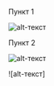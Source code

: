 Пункт 1

![alt-текст](https://raw.githubusercontent.com/linapilipchuk/result.txt/master/пункт%201.1.png)

Пункт 2

![alt-текст](https://raw.githubusercontent.com/linapilipchuk/result.txt/master/кньзья%202.png)

![alt-текст]

